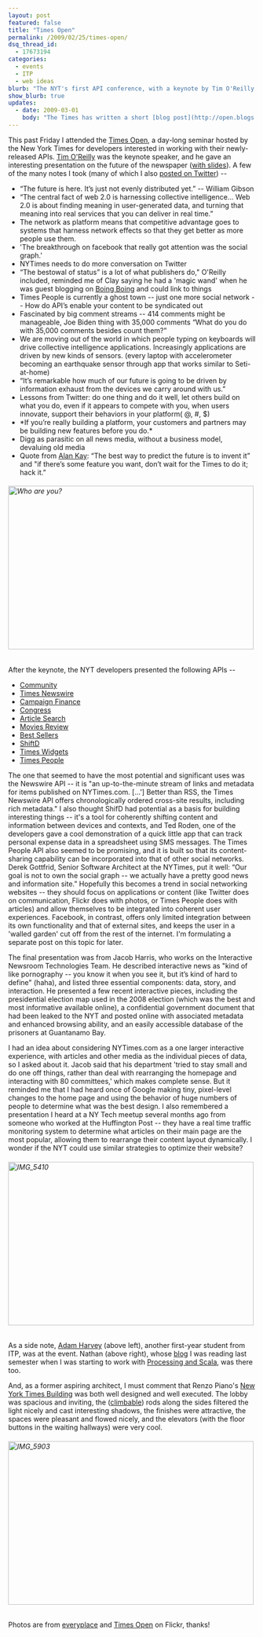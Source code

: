 ```yaml
---
layout: post
featured: false
title: "Times Open"
permalink: /2009/02/25/times-open/
dsq_thread_id:
  - 17673194
categories:
  - events
  - ITP
  - web ideas
blurb: "The NYT's first API conference, with a keynote by Tim O'Reilly."
show_blurb: true
updates:
  - date: 2009-03-01
    body: "The Times has written a short [blog post](http://open.blogs.nytimes.com/2009/02/26/open-doors-open-minds/) about the event."
---
```

This past Friday I attended the [Times Open][1], a day-long seminar hosted by the New York Times for developers interested in working with their newly-released APIs. [Tim O'Reilly][2] was the keynote speaker, and he gave an interesting presentation on the future of the newspaper ([with slides][3]). A few of the many notes I took (many of which I also [posted on Twitter][4]) --

 * “The future is here. It’s just not evenly distributed yet.” -- William Gibson
 * “The central fact of web 2.0 is harnessing collective intelligence... Web 2.0 is about finding meaning in user-generated data, and turning that meaning into real services that you can deliver in real time.”
 * The network as platform means that competitive advantage goes to systems that harness network effects so that they get better as more people use them. 
 * 'The breakthrough on facebook that really got attention was the social graph.'
 * NYTimes needs to do more conversation on Twitter
 * “The bestowal of status” is a lot of what publishers do," O'Reilly included, reminded me of Clay saying he had a 'magic wand' when he was guest blogging on [Boing Boing][5] and could link to things
 * Times People is currently a ghost town -- just one more social network -- How do API’s enable your content to be syndicated out
 * Fascinated by big comment streams -- 414 comments might be manageable, Joe Biden thing with 35,000 comments “What do you do with 35,000 comments besides count them?”
 * We are moving out of the world in which people typing on keyboards will drive collective intelligence applications. Increasingly applications are driven by new kinds of sensors. (every laptop with accelerometer becoming an earthquake sensor through app that works similar to Seti-at-home)
 * “It’s remarkable how much of our future is going to be driven by information exhaust from the devices we carry around with us.”
 * Lessons from Twitter: do one thing and do it well, let others build on what you do, even if it appears to compete with you, when users innovate, support their behaviors in your platform( @, #, $)
 * \*If you’re really building a platform, your customers and partners may be building new features before you do.\*
 * Digg as parasitic on all news media, without a business model, devaluing old media
 * Quote from [Alan Kay][6]: “The best way to predict the future is to invent it” and "if there’s some feature you want, don’t wait for the Times to do it; hack it.”

###### [<img src="http://farm4.static.flickr.com/3448/3295532058_bd09688182.jpg" width="500" height="333" alt="Who are you?" />][7]

After the keynote, the NYT developers presented the following APIs --

 * [Community][8]
 * [Times Newswire][9]
 * [Campaign Finance][10]
 * [Congress][11]
 * [Article Search][12]
 * [Movies Review][13]
 * [Best Sellers][14]
 * [ShiftD][15]
 * [Times Widgets][16]
 * [Times People][17]

The one that seemed to have the most potential and significant uses was the Newswire API -- it is "an up-to-the-minute stream of links and metadata for items published on NYTimes.com. [...'] Better than RSS, the Times Newswire API offers chronologically ordered cross-site results, including rich metadata." I also thought ShifD had potential as a basis for building interesting things -- it's a tool for coherently shifting content and information between devices and contexts, and Ted Roden, one of the developers gave a cool demonstration of a quick little app that can track personal expense data in a spreadsheet using SMS messages. The Times People API also seemed to be promising, and it is built so that its content-sharing capability can be incorporated into that of other social networks. Derek Gottfrid, Senior Software Architect at the NYTimes, put it well: “Our goal is not to own the social graph -- we actually have a pretty good news and information site.” Hopefully this becomes a trend in social networking websites -- they should focus on applications or content (like Twitter does on communication, Flickr does with photos, or Times People does with articles) and allow themselves to be integrated into coherent user experiences. Facebook, in contrast, offers only limited integration between its own functionality and that of external sites, and keeps the user in a 'walled garden' cut off from the rest of the internet. I'm formulating a separate post on this topic for later.

The final presentation was from Jacob Harris, who works on the Interactive Newsroom Technologies Team. He described interactive news as "kind of like pornography -- you know it when you see it, but it’s kind of hard to define" (haha), and listed three essential components: data, story, and interaction. He presented a few recent interactive pieces, including the presidential election map used in the 2008 election (which was the best and most informative available online), a confidential government document that had been leaked to the NYT and posted online with associated metadata and enhanced browsing ability, and an easily accessible database of the prisoners at Guantanamo Bay.

I had an idea about considering NYTimes.com as a one larger interactive experience, with articles and other media as the individual pieces of data, so I asked about it. Jacob said that his department 'tried to stay small and do one off things, rather than deal with rearranging the homepage and interacting with 80 committees,' which makes complete sense. But it reminded me that I had heard once of Google making tiny, pixel-level changes to the home page and using the behavior of huge numbers of people to determine what was the best design. I also remembered a presentation I heard at a NY Tech meetup several months ago from someone who worked at the Huffington Post -- they have a real time traffic monitoring system to determine what articles on their main page are the most popular, allowing them to rearrange their content layout dynamically. I wonder if the NYT could use similar strategies to optimize their website?

###### [<img src="http://farm4.static.flickr.com/3629/3298303443_20f6842588.jpg" width="500" height="333" alt="IMG_5410" />][18]  
As a side note, [Adam Harvey][19] (above left), another first-year student from ITP, was at the event. Nathan (above right), whose [blog][20] I was reading last semester when I was starting to work with [Processing and Scala][21], was there too.

And, as a former aspiring architect, I must comment that Renzo Piano's [New York Times Building][22] was both well designed and well executed. The lobby was spacious and inviting, the ([climbable][23]) rods along the sides filtered the light nicely and cast interesting shadows, the finishes were attractive, the spaces were pleasant and flowed nicely, and the elevators (with the floor buttons in the waiting hallways) were very cool.

###### [<img src="http://farm4.static.flickr.com/3645/3298382975_55f4836185.jpg" width="500" height="333" alt="IMG_5903" />][24]

Photos are from [everyplace][25] and [Times Open][26]</a> on Flickr, thanks!
 
 [1]: http://www.nytimes.com/timesopen/
 [2]: http://en.wikipedia.org/wiki/Tim_oreilly
 [3]: http://www.centernetworks.com/tim-oreilly-future-newspaper
 [4]: http://search.twitter.com/search?tag=timesopen&from=lehrblogger
 [5]: http://www.boingboing.net/
 [6]: http://en.wikipedia.org/wiki/Alan_Kay
 [7]: http://www.flickr.com/photos/everyplace/3295532058/ "Who are you? by everyplace, on Flickr"
 [8]: http://open.blogs.nytimes.com/2008/10/30/announcing-the-new-york-times-community-api/
 [9]: http://open.blogs.nytimes.com/2009/02/25/announcing-the-times-newswire-api/
 [10]: http://open.blogs.nytimes.com/2008/10/14/announcing-the-new-york-times-campaign-finance-api/
 [11]: http://open.blogs.nytimes.com/2009/01/08/introducing-the-congress-api/
 [12]: http://open.blogs.nytimes.com/2009/02/04/announcing-the-article-search-api/
 [13]: http://open.blogs.nytimes.com/2008/10/28/announcing-the-movie-reviews-api/
 [14]: http://open.blogs.nytimes.com/2009/01/27/announcing-the-best-sellers-api/
 [15]: http://shifd.com/developers
 [16]: http://www.nytimes.com/services/timeswidgets/
 [17]: http://open.blogs.nytimes.com/2009/02/17/announcing-the-timespeople-api/
 [18]: http://www.flickr.com/photos/timesopen/3298303443/ "IMG_5410 by Times Open, on Flickr"
 [19]: http://www.ahprojects.com/
 [20]: http://technically.us/code/
 [21]: http://technically.us/code/x/runaway-processing/
 [22]: http://en.wikipedia.org/wiki/New_York_Times_Building
 [23]: http://cityroom.blogs.nytimes.com/2008/07/09/third-man-climbs-times-building/?scp=3&sq=climb%20new%20york%20times%20building%27&st=cse
 [24]: http://www.flickr.com/photos/timesopen/3298382975/ "IMG_5903 by Times Open, on Flickr"
 [25]: http://flickr.com/photos/everyplace/
 [26]: http://flickr.com/photos/timesopen/
